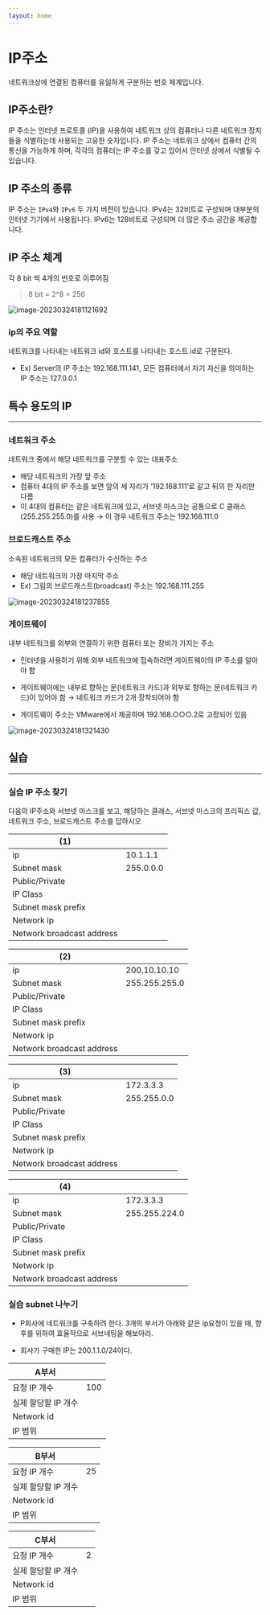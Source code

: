 ```yaml
---
layout: home
---
```

# IP주소
네트워크상에 연결된 컴퓨터를 유일하게 구분하는 번호 체계입니다.  

## IP주소란?
IP 주소는 인터넷 프로토콜 (IP)을 사용하여 네트워크 상의 컴퓨터나 다른 네트워크 장치들을 식별하는데 사용되는 고유한 숫자입니다. IP 주소는 네트워크 상에서 컴퓨터 간의 통신을 가능하게 하며, 각각의 컴퓨터는 IP 주소를 갖고 있어서 인터넷 상에서 식별될 수 있습니다. 

## IP 주소의 종류
IP 주소는 `IPv4`와 `IPv6` 두 가지 버전이 있습니다. IPv4는 32비트로 구성되며 대부분의 인터넷 기기에서 사용됩니다. IPv6는 128비트로 구성되며 더 많은 주소 공간을 제공합니다.


## IP 주소 체계
각 8 bit 씩 4개의 번호로 이루어짐
> 8 bit = 2^8 =  256

![image-20230324181121692](../img/image-20230324181121692.png)

### ip의 주요 역할
네트워크를 나타내는 네트워크 id와 호스트를 나타내는 호스트 id로 구분된다. 

* Ex) Server의 IP 주소는 192.168.111.141, 모든 컴퓨터에서 자기 자신을 의미하는 IP 주소는 127.0.0.1


## 특수 용도의 IP
---

### 네트워크 주소
네트워크 중에서 해당 네트워크를 구분할 수 있는 대표주소

* 해당 네트워크의 가장 앞 주소
* 컴퓨터 4대의 IP 주소를 보면 앞의 세 자리가 ‘192.168.111’로 같고 뒤의 한 자리만 다름
* 이 4대의 컴퓨터는 같은 네트워크에 있고, 
  서브넷 마스크는 공통으로 C 클래스(255.255.255.0)를 사용
  → 이 경우 네트워크 주소는 192.168.111.0


### 브로드캐스트 주소
소속된 네트워크의 모든 컴퓨터가 수신하는 주소

* 해당 네트워크의 가장 마지막 주소
* Ex) 그림의 브로드캐스트(broadcast) 주소는 192.168.111.255

![image-20230324181237855](../img/image-20230324181237855.png)


### 게이트웨이
내부 네트워크를 외부와 연결하기 위한 컴퓨터 또는 장비가 가지는 주소

* 인터넷을 사용하기 위해 외부 네트워크에 접속하려면 게이트웨이의 IP 주소를 알아야 함

* 게이트웨이에는 내부로 향하는 문(네트워크 카드)과 외부로 향하는 문(네트워크 카드)이 있어야 함
  → 네트워크 카드가 2개 장착되어야 함

* 게이트웨이 주소는 VMware에서 제공하며 192.168.○○○.2로 고정되어 있음


![image-20230324181321430](../img/image-20230324181321430.png)



## 실습
---

### 실습 IP 주소 찾기
다음의 IP주소와 서브넷 마스크를 보고, 해당하는 클래스, 서브넷 마스크의 프리픽스 값, 네트워크 주소, 브로드캐스트 주소를 답하시오

| (1)                    |           |
| -------------------------- | --------- |
| ip                         | 10.1.1.1  |
| Subnet mask                | 255.0.0.0 |
| Public/Private             |           |
| IP  Class                  |           |
| Subnet mask  prefix        |           |
| Network ip                 |           |
| Network broadcast  address |           |





| (2)                    |               |
| -------------------------- | ------------- |
| ip                         | 200.10.10.10  |
| Subnet mask                | 255.255.255.0 |
| Public/Private             |               |
| IP  Class                  |               |
| Subnet mask  prefix        |               |
| Network ip                 |               |
| Network broadcast  address |               |



| (3)                    |             |
| -------------------------- | ----------- |
| ip                         | 172.3.3.3   |
| Subnet mask                | 255.255.0.0 |
| Public/Private             |             |
| IP  Class                  |             |
| Subnet mask  prefix        |             |
| Network ip                 |             |
| Network broadcast  address |             |



| (4)                    |               |
| -------------------------- | ------------- |
| ip                         | 172.3.3.3     |
| Subnet mask                | 255.255.224.0 |
| Public/Private             |               |
| IP  Class                  |               |
| Subnet mask  prefix        |               |
| Network ip                 |               |
| Network broadcast  address |               |



### 실습 subnet 나누기

* P회사에 네트워크를 구축하려 한다. 3개의 부서가 아래와 같은 ip요청이 있을 때, 향후를 위하여 효율적으로 서브네팅을 해보아라. 

* 회사가 구매한 IP는 200.1.1.0/24이다. 

| A부서       |      |
| ------------------- | ---- |
| 요청 IP 개수        | 100  |
| 실제 할당할 IP 개수 |      |
| Network  id         |      |
| IP 범위             |      |



| B부서       |      |
| ------------------- | ---- |
| 요청 IP 개수        | 25   |
| 실제 할당할 IP 개수 |      |
| Network  id         |      |
| IP 범위             |      |



| C부서       |      |
| ------------------- | ---- |
| 요청 IP 개수        | 2    |
| 실제 할당할 IP 개수 |      |
| Network  id         |      |
| IP 범위             |      |

